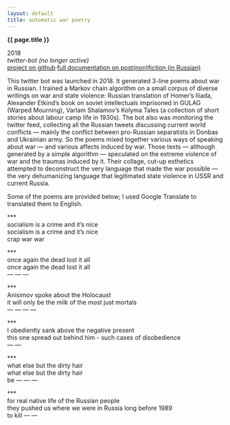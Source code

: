 ```yaml
---
layout: default
title: automatic war poetry
---
```


**{{ page.title }}**

2018\
_twitter-bot (no longer active)_\
[project on github](https://github.com/netkachevhum/homework/tree/new_branch/final%20project%202018%20twitter%20bot)·[full documentation on post(non)fiction (in Russian)](https://postnonfiction.org/projects/armylyr/)

This twitter bot was launched in 2018. It generated 3-line poems about war in Russian. I trained a Markov chain algorithm on a small corpus of diverse writings on war and state violence: Russian translation of Homer’s Iliada, Alexander Etkind’s book on soviet intellectuals imprisoned in GULAG (Warped Mourning), Varlam Shalamov’s Kolyma Tales (a collection of short stories about labour camp life in 1930s). The bot also was monitoring the twitter feed, collecting all the Russian tweets discussing current world conflicts — mainly the conflict between pro-Russian separatists in Donbas and Ukrainian army. So the poems mixed together various ways of speaking about war — and various affects induced by war. Those texts — although generated by a simple algorithm — speculated on the extreme violence of war and the traumas induced by it. Their collage, cut-up esthetics attempted to deconstruct the very language that made the war possible — the very dehumanizing language that legitimated state violence in USSR and current Russia. 

Some of the poems are provided below; I used Google Translate to translated them to English. 

\*\*\*\
socialism is a crime and it’s nice\
socialism is a crime and it’s nice\
crap war war

\*\*\*\
once again the dead lost it all\
once again the dead lost it all\
— — —

\*\*\*\
Anisimov spoke about the Holocaust\
it will only be the milk of the most just mortals\
— — — —

\*\*\*\
I obediently sank above the negative present\
this one spread out behind him - such cases of disobedience\
— —

\*\*\*\
what else but the dirty hair\
what else but the dirty hair\
be — — — 

\*\*\*\
for real native life of the Russian people\
they pushed us where we were in Russia long before 1989\
to kill — —
